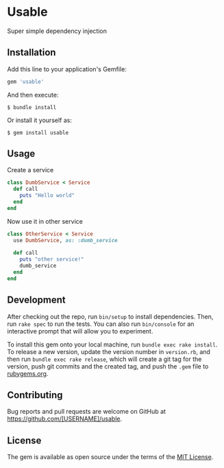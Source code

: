 # Usable

Super simple dependency injection

## Installation

Add this line to your application's Gemfile:

```ruby
gem 'usable'
```

And then execute:

    $ bundle install

Or install it yourself as:

    $ gem install usable

## Usage

Create a service

```ruby
class DumbService < Service
  def call
    puts "Hello world"
  end
end
```

Now use it in other service
```ruby
class OtherService < Service
  use DumbService, as: :dumb_service
  
  def call
    puts "other service!"
    dumb_service
  end
end

```

## Development

After checking out the repo, run `bin/setup` to install dependencies. Then, run `rake spec` to run the tests. You can also run `bin/console` for an interactive prompt that will allow you to experiment.

To install this gem onto your local machine, run `bundle exec rake install`. To release a new version, update the version number in `version.rb`, and then run `bundle exec rake release`, which will create a git tag for the version, push git commits and the created tag, and push the `.gem` file to [rubygems.org](https://rubygems.org).

## Contributing

Bug reports and pull requests are welcome on GitHub at https://github.com/[USERNAME]/usable.

## License

The gem is available as open source under the terms of the [MIT License](https://opensource.org/licenses/MIT).
